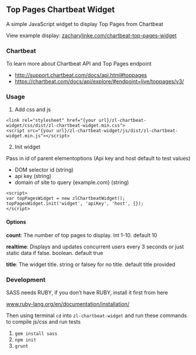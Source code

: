 ## Top Pages Chartbeat Widget
A simple JavaScript widget to display Top Pages from Chartbeat

View example display: [zacharylinke.com/chartbeat-top-pages-widget](http://zacharylinke.com/chartbeat-top-pages-widget)

### Chartbeat
To learn more about Chartbeat API and Top Pages endpoint 
- http://support.chartbeat.com/docs/api.html#toppages
- https://chartbeat.com/docs/api/explore/#endpoint=live/toppages/v3/

### Usage
1. Add css and js

```
<link rel="stylesheet" href="{your url}/zl-chartbeat-widget/css/dist/zl-chartbeat-widget.min.css">
<script src="{your url}/zl-chartbeat-widget/js/dist/zl-chartbeat-widget.min.js"></script>
```

2. Init widget

Pass in id of parent elementoptions
(Api key and host default to test values)
- DOM selector id (string)
- api key (string)
- domain of site to query {example.com} (string) 
```
<script>
var topPagesWidget = new zlChartbeatWidget();
topPagesWidget.init('widget', 'apiKey', 'host', {});
</script>
```

#### Options
**count**: The number of top pages to display. int 1-10. default 10

**realtime**: Displays and updates concurrent users every 3 seconds or just static data if false. boolean. default true

**title**: The widget title. string or falsey for no title. default title provided

### Development
SASS needs RUBY, if you don’t have RUBY, install it first from here

www.ruby-lang.org/en/documentation/installation/

Then using terminal `cd` into `zl-chartbeat-widget` and run these commands 
to compile js/css and run tests

1. `gem install sass`
2. `npm init`
3. `grunt`
